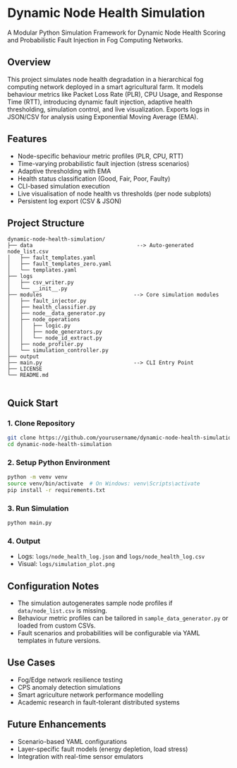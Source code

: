 # Dynamic Node Health Simulation

A Modular Python Simulation Framework for Dynamic Node Health Scoring and Probabilistic Fault Injection in Fog Computing Networks. 

## Overview
This project simulates node health degradation in a hierarchical fog computing network deployed in a smart agricultural farm. It models behaviour metrics like Packet Loss Rate (PLR), CPU Usage, and Response Time (RTT), introducing dynamic fault injection, adaptive health thresholding, simulation control, and live visualization. Exports logs in JSON/CSV for analysis using Exponential Moving Average (EMA). 

## Features
- Node-specific behaviour metric profiles (PLR, CPU, RTT)
- Time-varying probabilistic fault injection (stress scenarios)
- Adaptive thresholding with EMA
- Health status classification (Good, Fair, Poor, Faulty)
- CLI-based simulation execution
- Live visualisation of node health vs thresholds (per node subplots)
- Persistent log export (CSV & JSON)

## Project Structure
```
dynamic-node-health-simulation/
├── data                                 --> Auto-generated node_list.csv
│   ├── fault_templates.yaml
│   ├── fault_templates_zero.yaml
│   └── templates.yaml
├── logs
│   ├── csv_writer.py
│   └── __init__.py
├── modules                             --> Core simulation modules
│   ├── fault_injector.py
│   ├── health_classifier.py
│   ├── node__data_generator.py
│   ├── node_operations
│   │   ├── logic.py
│   │   ├── node_generators.py
│   │   └── node_id_extract.py
│   ├── node_profiler.py
│   └── simulation_controller.py
├── output
├── main.py                             --> CLI Entry Point
├── LICENSE
└── README.md


```

## Quick Start

### 1. Clone Repository
```bash
git clone https://github.com/yourusername/dynamic-node-health-simulation.git
cd dynamic-node-health-simulation
```

### 2. Setup Python Environment
```bash
python -m venv venv
source venv/bin/activate  # On Windows: venv\Scripts\activate
pip install -r requirements.txt
```

### 3. Run Simulation
```bash
python main.py
```

### 4. Output
- Logs: `logs/node_health_log.json` and `logs/node_health_log.csv`
- Visual: `logs/simulation_plot.png`

## Configuration Notes
- The simulation autogenerates sample node profiles if `data/node_list.csv` is missing.
- Behaviour metric profiles can be tailored in `sample_data_generator.py` or loaded from custom CSVs.
- Fault scenarios and probabilities will be configurable via YAML templates in future versions.

## Use Cases
- Fog/Edge network resilience testing
- CPS anomaly detection simulations
- Smart agriculture network performance modelling
- Academic research in fault-tolerant distributed systems

## Future Enhancements
- Scenario-based YAML configurations
- Layer-specific fault models (energy depletion, load stress)
- Integration with real-time sensor emulators
